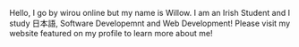 <!---
wirouism/wirouism is a ✨ special ✨ repository because its `README.md` (this file) appears on your GitHub profile.
You can click the Preview link to take a look at your changes.
--->
Hello, 
I go by wirou online but my name is Willow. 
I am an Irish Student and I study 日本語, Software Developemnt and Web Development!
Please visit my website featured on my profile to learn more about me!
